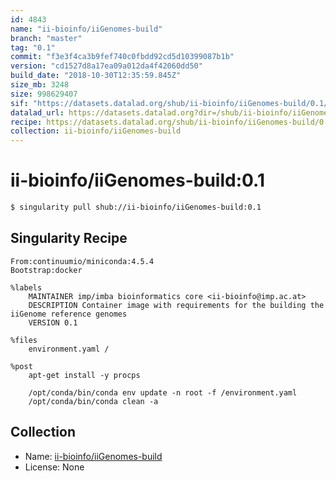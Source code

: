 ```yaml
---
id: 4843
name: "ii-bioinfo/iiGenomes-build"
branch: "master"
tag: "0.1"
commit: "f3e3f4ca3b9fef740c0fbdd92cd5d10399087b1b"
version: "cd1527d8a17ea09a012da4f42060dd50"
build_date: "2018-10-30T12:35:59.845Z"
size_mb: 3248
size: 998629407
sif: "https://datasets.datalad.org/shub/ii-bioinfo/iiGenomes-build/0.1/2018-10-30-f3e3f4ca-cd1527d8/cd1527d8a17ea09a012da4f42060dd50.simg"
datalad_url: https://datasets.datalad.org?dir=/shub/ii-bioinfo/iiGenomes-build/0.1/2018-10-30-f3e3f4ca-cd1527d8/
recipe: https://datasets.datalad.org/shub/ii-bioinfo/iiGenomes-build/0.1/2018-10-30-f3e3f4ca-cd1527d8/Singularity
collection: ii-bioinfo/iiGenomes-build
---
```


# ii-bioinfo/iiGenomes-build:0.1

```bash
$ singularity pull shub://ii-bioinfo/iiGenomes-build:0.1
```

## Singularity Recipe

```singularity
From:continuumio/miniconda:4.5.4
Bootstrap:docker

%labels
    MAINTAINER imp/imba bioinformatics core <ii-bioinfo@imp.ac.at>
    DESCRIPTION Container image with requirements for the building the iiGenome reference genomes
    VERSION 0.1

%files
    environment.yaml /

%post
    apt-get install -y procps

    /opt/conda/bin/conda env update -n root -f /environment.yaml
    /opt/conda/bin/conda clean -a
```

## Collection

 - Name: [ii-bioinfo/iiGenomes-build](https://github.com/ii-bioinfo/iiGenomes-build)
 - License: None

